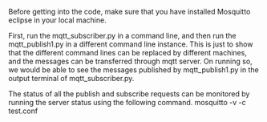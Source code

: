 Before getting into the code, make sure that you have installed Mosquitto eclipse in your local machine.

First, run the mqtt_subscriber.py in a command line, and then run the mqtt_publish1.py in a different command line instance. This is just to show that the different command lines can be replaced by different machines, and the messages can be transferred through mqtt server. On running so, we would be able to see the messages published by mqtt_publish1.py in the output terminal of mqtt_subscriber.py. 

The status of all the publish and subscribe requests can be monitored by running the server status using the following command.
mosquitto -v -c test.conf